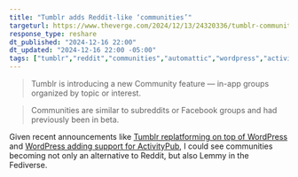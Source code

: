 ```yaml
---
title: "Tumblr adds Reddit-like ‘communities’"
targeturl: https://www.theverge.com/2024/12/13/24320336/tumblr-communities-reddit-topics-groups
response_type: reshare
dt_published: "2024-12-16 22:00"
dt_updated: "2024-12-16 22:00 -05:00"
tags: ["tumblr","reddit","communities","automattic","wordpress","activitypub","fediverse","lemmy"]
---
```


> Tumblr is introducing a new Community feature — in-app groups organized by topic or interest.

> Communities are similar to subreddits or Facebook groups and had previously been in beta.

Given recent announcements like [Tumblr replatforming on top of WordPress](/feed/shipping-wordpress-tumblr) and [WordPress adding support for ActivityPub](/feed/wordpress-activitypub-plugin), I could see communities becoming not only an alternative to Reddit, but also Lemmy in the Fediverse. 
